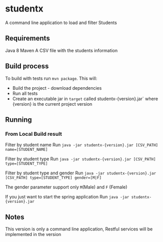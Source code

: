 # studentx

A command line application to load and filter Students

## Requirements

Java 8
Maven
A CSV file with the students information

## Build process

To build with tests run `mvn package`.
This will:

* Build the project - download dependencies
* Run all tests
* Create an executable jar in `target` called studentx-{version}.jar` where {version} is the current project version


## Running

### From Local Build result

Filter by student name
Run `java -jar studentx-{version}.jar [CSV_PATH] name=[STUDENT_NAME]`

Filter by student type
Run `java -jar studentx-{version}.jar [CSV_PATH] type=[STUDENT_TYPE]`

Filter by student type and gender
Run `java -jar studentx-{version}.jar [CSV_PATH] type=[STUDENT_TYPE] gender=[M|F]`

The gender parameter support only `M`(Male) and `F` (Female)

If you just want to start the spring application
Run `java -jar studentx-{version}.jar`

## Notes
This version is only a command line application, Restful services will be implemented in the version